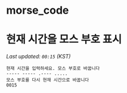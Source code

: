 # morse_code
# 현재 시간을 모스 부호 표시
<!-- MORSE_TIME_START -->
_Last updated: `00:15` (KST)_

```
현재 시간을 입력하세요. 모스 부호로 바꿉니다
----- ----- .---- .....
모스 부호를 다시 현재 시간으로 바꿉니다
0015
```
<!-- MORSE_TIME_END -->
